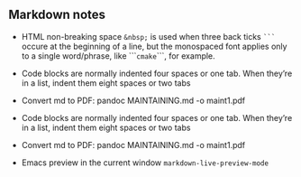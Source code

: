 ## Markdown notes

* HTML non-breaking space ```&nbsp;``` is used when three back ticks `` ``` ``
  occure at the beginning of a line, but the monospaced font applies only
  to a single word/phrase, like \`\`\````cmake```\`\`\`, for example.

* Code blocks are normally indented four spaces or one tab.
  When they’re in a list, indent them eight spaces or two tabs

* Convert md to PDF:  pandoc MAINTAINING.md -o maint1.pdf

* Code blocks are normally indented four spaces or one tab.  When
  they’re in a list, indent them eight spaces or two tabs

* Convert md to PDF:  pandoc MAINTAINING.md -o maint1.pdf

* Emacs preview in the current window ```markdown-live-preview-mode```
